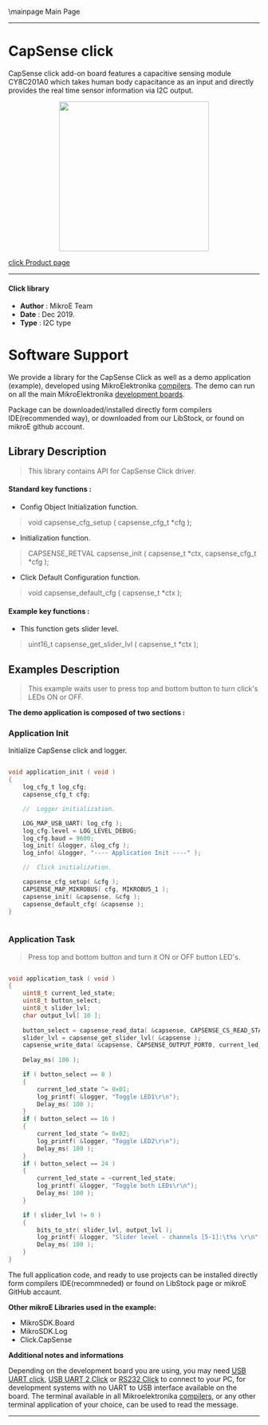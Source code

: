 \mainpage Main Page
 
 

---
# CapSense click

CapSense click add-on board features a capacitive sensing module CY8C201A0 which takes human body capacitance as an input and directly provides the real time sensor information via I2C output.


<p align="center">
  <img src="http://download.mikroe.com/images/click_for_ide/capsense_click.png" height=300px>
</p>

[click Product page](<https://www.mikroe.com/capsense-click>)

---


#### Click library 

- **Author**        : MikroE Team
- **Date**          : Dec 2019.
- **Type**          : I2C type


# Software Support

We provide a library for the CapSense Click 
as well as a demo application (example), developed using MikroElektronika 
[compilers](http://shop.mikroe.com/compilers). 
The demo can run on all the main MikroElektronika [development boards](http://shop.mikroe.com/development-boards).

Package can be downloaded/installed directly form compilers IDE(recommended way), or downloaded from our LibStock, or found on mikroE github account. 

## Library Description

> This library contains API for CapSense Click driver.

#### Standard key functions :

- Config Object Initialization function.
> void capsense_cfg_setup ( capsense_cfg_t *cfg ); 
 
- Initialization function.
> CAPSENSE_RETVAL capsense_init ( capsense_t *ctx, capsense_cfg_t *cfg );

- Click Default Configuration function.
> void capsense_default_cfg ( capsense_t *ctx );


#### Example key functions :

- This function gets slider level.
> uint16_t capsense_get_slider_lvl ( capsense_t *ctx );
 

## Examples Description

> This example waits user to press top and bottom button to turn click's LEDs ON or OFF.

**The demo application is composed of two sections :**

### Application Init 

Initialize CapSense click and logger.

```c

void application_init ( void )
{
    log_cfg_t log_cfg;
    capsense_cfg_t cfg;

    //  Logger initialization.

    LOG_MAP_USB_UART( log_cfg );
    log_cfg.level = LOG_LEVEL_DEBUG;
    log_cfg.baud = 9600;
    log_init( &logger, &log_cfg );
    log_info( &logger, "---- Application Init ----" );

    //  Click initialization.

    capsense_cfg_setup( &cfg );
    CAPSENSE_MAP_MIKROBUS( cfg, MIKROBUS_1 );
    capsense_init( &capsense, &cfg );
    capsense_default_cfg( &capsense );
}
  
```

### Application Task

> Press top and bottom button and turn it ON or OFF button LED's.

```c

void application_task ( void )
{
    uint8_t current_led_state;
    uint8_t button_select;
    uint8_t slider_lvl;
    char output_lvl[ 10 ];
    
    button_select = capsense_read_data( &capsense, CAPSENSE_CS_READ_STATUS0 );
    slider_lvl = capsense_get_slider_lvl( &capsense );
    capsense_write_data( &capsense, CAPSENSE_OUTPUT_PORT0, current_led_state );
    
    Delay_ms( 100 );

    if ( button_select == 8 )
    {
        current_led_state ^= 0x01;
        log_printf( &logger, "Toggle LED1\r\n");
        Delay_ms( 100 );
    }
    if ( button_select == 16 )
    {
        current_led_state ^= 0x02;
        log_printf( &logger, "Toggle LED2\r\n");
        Delay_ms( 100 );
    }
    if ( button_select == 24 )
    {
        current_led_state = ~current_led_state;
        log_printf( &logger, "Toggle both LEDs\r\n");
        Delay_ms( 100 );
    }

    if ( slider_lvl != 0 )
    {
        bits_to_str( slider_lvl, output_lvl );
        log_printf( &logger, "Slider level - channels [5-1]:\t%s \r\n", &output_lvl[ 3 ] );
        Delay_ms( 100 );
    }
}

```

The full application code, and ready to use projects can be  installed directly form compilers IDE(recommneded) or found on LibStock page or mikroE GitHub accaunt.

**Other mikroE Libraries used in the example:** 

- MikroSDK.Board
- MikroSDK.Log
- Click.CapSense

**Additional notes and informations**

Depending on the development board you are using, you may need 
[USB UART click](http://shop.mikroe.com/usb-uart-click), 
[USB UART 2 Click](http://shop.mikroe.com/usb-uart-2-click) or 
[RS232 Click](http://shop.mikroe.com/rs232-click) to connect to your PC, for 
development systems with no UART to USB interface available on the board. The 
terminal available in all Mikroelektronika 
[compilers](http://shop.mikroe.com/compilers), or any other terminal application 
of your choice, can be used to read the message.



---
